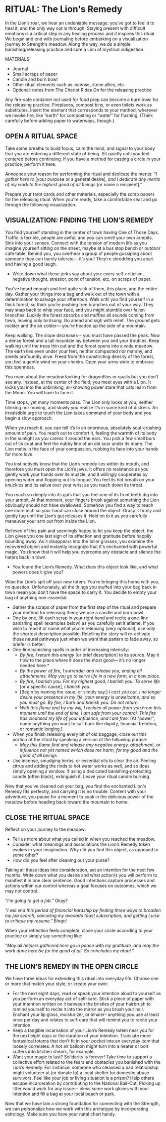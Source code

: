 # RITUAL: The Lion's Remedy

In the Lion’s roar, we hear an undeniable message: you’ve got to feel it to heal it, and the only way out is through. Staying present with difficult emotions is a critical step in any healing process and it inspires this ritual. We begin and end with journaling before embarking on a visualization journey to Strength’s meadow. Along the way, we do a simple banishing/releasing practice and cure a Lion of mystical indigestion.  

MATERIALS

* Journal
* Small scraps of paper
* Candle and burn bowl
* Other ritual elements such as incense, stone allies, etc.
* Optional: notes from The Chariot Rides On for the releasing practice

Any fire-safe container not used for food prep can become a burn bowl for the releasing practice. Fireplaces, compost bins, or even toilets work as substitutes. Insert the element that corresponds to your method, wherever we invoke fire, like “earth” for composting or “water” for flushing. (Think carefully before adding paper to waterways, though.)

## OPEN A RITUAL SPACE

Take some breaths to build focus, calm the mind, and signal to your body that you are entering a different state of being. Sit quietly until you feel centered before continuing. If you have a method for casting a circle in your practice, perform it here.

Announce your reason for performing the ritual and dedicate the merits:
*“I gather here to* [your purpose or a general desire], *and I dedicate any merits of my work to the highest good of all beings* [or name a recipient].”

Prepare your tarot cards and other materials, especially the scrap papers for the releasing ritual. When you're ready, take a comfortable seat and go through the following visualization.

## VISUALIZATION: FINDING THE LION’S REMEDY

You find yourself standing in the center of town having One of Those Days. Traffic is terrible, people are awful, and you can smell your own armpits. Sink into your senses. Connect with the tension of modern life as you imagine yourself sitting on the street, maybe at a bus stop bench or outdoor cafe table. Behind you, you overhear a group of people gossiping about someone they can barely tolerate— it’s you! They’re shredding you apart and having a good laugh.

* Write down what those jerks say about you: every self-criticism, negative thought, stressor, point of tension, etc. on scraps of paper.

You’ve heard enough and feel quite sick of them, this place, and the entire day. Gather your things into a bag and walk out of the town with a determination to salvage your afternoon. Walk until you find yourself in a thick forest, so thick you’re pushing tree branches out of your way. They may snap back to whip your face, and you might stumble over fallen branches. Luckily the forest absorbs and muffles all sounds coming from town, leaving only birdsong. Go ahead and sigh with relief. The ground gets rockier and the air colder— you’re headed up the side of a mountain.

Keep walking. The slope decreases-- you must have passed the peak. Now a dense forest and a tall mountain lay between you and your troubles. Keep walking until the trees thin out and the forest opens into a wide meadow. The earth lies even under your feet, neither compacted nor marshy, and smells profoundly alive. Freed from the constricting density of the forest, you feel a gentle wind on your cheeks. Open your arms wide to embrace this openness.  

You roam about the meadow looking for dragonflies or quails but you don’t see any. Instead, at the center of the field, you meet eyes with a Lion. It locks you into the unblinking, all-knowing power stare that cats learn from the Moon. You will have to face it.

Time stops, yet many moments pass. The Lion only looks at you, neither blinking nor moving, and slowly you realize it’s in some kind of distress. An irresistible urge to touch the Lion takes command of your body and you begin a slow approach. 

When you reach it, you can tell it’s in an enormous, absolutely soul-crushing amount of pain. You reach out to comfort it, feeling the warmth of its body in the sunlight as you caress it around the ears. You pick a few small burs out of its coat and feel the nubby line of an old scar under its mane. The Lion melts in the face of your compassion, rubbing its face into your hands for more love.

You instinctively know that the Lion’s remedy lies within its mouth, and therefore you must open the Lion’s jaws. It offers no resistance as you gently work your hands over its muzzle, and it willingly cooperates by opening wider and flopping out its tongue. You feel its hot breath on your knuckles and its saliva over your wrist as you reach down its throat.

You reach so deeply into its guts that you feel one of its front teeth dig into your armpit. At that moment, your fingers brush against something the Lion obviously should not have swallowed. Somehow you find a way to reach one more inch so your hand can close around the object. Grasp it firmly and gently tug until the Lion’s gut releases it. Hold on to it as you carefully maneuver your arm out from inside the Lion.

Relieved of this pain and seemingly happy to let you keep the object, the Lion gives you one last sign of its affection and gratitude before happily bounding away. As it disappears into the taller grasses, you examine the recovered object and instantly recognize that it's enchanted with powerful magic. You know that it will help you overcome any obstacle and silence the haters back in town.

* You found the Lion’s Remedy. What does this object look like, and what powers does it give you?  

Wipe the Lion’s spit off your new totem. You’re bringing this home with you, no question. Unfortunately, all the things you stuffed into your bag back in town mean you don’t have the space to carry it. You decide to empty your bag of anything non-essential.

* Gather the scraps of paper from the first step of the ritual and prepare your method for releasing them; we use a candle and burn bowl.
* One by one, lift each scrap in your right hand and recite a one-line banishing spell (examples below) as you carefully set it aflame. If you wish to read it or name what you’re releasing (very optional), use only the shortest description possible. Retelling the story will re-activate those neural pathways just when we want that pattern to fade away, so briefer is better.
* One-line banishing spells in order of increasing intensity:
  * *By fire, I return this energy* [or brief description] to its source. May it flow to the place where it does the most good— it’s no longer needed here.*
  * *By the power of fire, I surrender and release you, ending all attachments. May you go to serve life in a new form, in a new place.*
  * *By fire, I banish you. For my highest good, I banish you. To serve life* [or a specific cause], *I banish you.*
  * [Begin by naming the issue, or simply say:] *I cast you out. I no longer desire your presence in my life, your energy is unwelcome, and so you must go. By fire, I burn and banish you. Do not return.*
  * *With this flame and by my will, I reclaim all power from you.From this moment until the end of time, I am safe from your control. This fire has cleansed my life of your influence, and I am free.* [At “power”, name anything you want to call back like dignity, financial freedom, or romantic longing.]
* When you finish releasing every bit of old baggage, close out this portion of the ritual by speaking a version of the following phrase:
  * *May this flame find and release any negative energy, attachment, or influence not yet named which does me harm, for my good and the good of all beings.*
* Use incense, smudging herbs, or essential oils to clear the air. Peeling citrus and adding the rinds to hot water works as well, and so does simply opening a window. If using a dedicated banishing-protecting candle (often black), extinguish it. Leave your ritual candle burning.

Now that you’ve cleaned out your bag, you find the enchanted Lion's Remedy fits perfectly, and carrying it is no trouble. Content with your adventure, you pause for a moment to soak in the delicious power of the meadow before heading back toward the mountain to home.

## CLOSE THE RITUAL SPACE

Reflect on your journey to the meadow:

* Tell us more about what you called in when you reached the meadow.
* Consider what meanings and associations the Lion’s Remedy token evokes in your imagination. Why did you find this object, as opposed to some other?
* How did you feel after cleaning out your purse?

Taking all these ideas into consideration, set an intention for the next few months. Write down what you desire and what action/s you will perform to manifest it in one clear sentence. Good intentions capture processes and actions within our control whereas a goal focuses on outcomes, which we may not control.

*“I’m going to get a job.”* Okay?

*“I will end this period of financial hardship by finding three ways to broaden my job search, canceling my avocado toast subscription, and getting Luisa to critique my resume.”* Bingo!

When your reflection feels complete, close your circle according to your practice or simply say something like:

*“May all helpers gathered here go in peace with my gratitude, and may the work done here be for the good of all. So concludes my ritual.”*

## THE LION’S REMEDY IN THE OPEN CIRCLE

We have three ideas for extending this ritual into everyday life. Choose one or more that match your style, or create your own:

* For the next eight days, read or speak your intention aloud to yourself as you perform an everyday act of self-care. Stick a piece of paper with your intention written on it between the bristles of your hairbrush to remind yourself to recite it into the mirror as you brush your hair. Enchant your lip gloss, moisturizer, or inhaler– anything you use at least once per day and relates to self-care that will remind you to recite your intention.
* Keep a tangible incarnation of your Lion’s Remedy totem near you for the next eight days or the duration of your intention. Translate more fantastical totems that don’t fit in your pocket into an everyday item that loosely correlates. A hot air balloon might turn into a heater or bolt cutters into kitchen shears, for example.
* Want your magic to last? Solidarity is forever! Take time to support a collective effort related to the fears and obstacles you banished with the Lion’s Remedy. For instance, someone who cleansed a bad relationship might volunteer at (or donate to) a local shelter for domestic abuse survivors. Feel like your job or living situation is a prison? Help others escape incarceration by contributing to the National Bail-Out. Picking up litter would work for any issue— bless some work gloves with your intention and fill a bag at your local beach or park.

Now that we have lain a strong foundation for connecting with the Strength, we can personalize how we work with this archetype by incorporating astrology. Make sure you have your natal chart handy.
